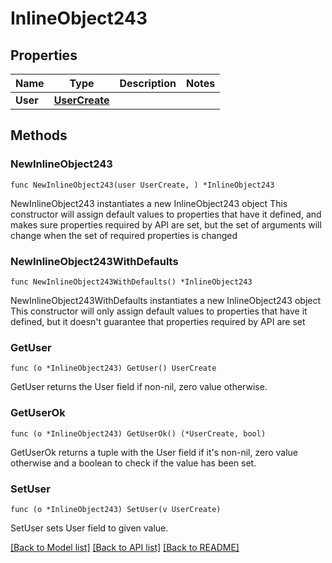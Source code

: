 # InlineObject243

## Properties

Name | Type | Description | Notes
------------ | ------------- | ------------- | -------------
**User** | [**UserCreate**](userCreate.md) |  | 

## Methods

### NewInlineObject243

`func NewInlineObject243(user UserCreate, ) *InlineObject243`

NewInlineObject243 instantiates a new InlineObject243 object
This constructor will assign default values to properties that have it defined,
and makes sure properties required by API are set, but the set of arguments
will change when the set of required properties is changed

### NewInlineObject243WithDefaults

`func NewInlineObject243WithDefaults() *InlineObject243`

NewInlineObject243WithDefaults instantiates a new InlineObject243 object
This constructor will only assign default values to properties that have it defined,
but it doesn't guarantee that properties required by API are set

### GetUser

`func (o *InlineObject243) GetUser() UserCreate`

GetUser returns the User field if non-nil, zero value otherwise.

### GetUserOk

`func (o *InlineObject243) GetUserOk() (*UserCreate, bool)`

GetUserOk returns a tuple with the User field if it's non-nil, zero value otherwise
and a boolean to check if the value has been set.

### SetUser

`func (o *InlineObject243) SetUser(v UserCreate)`

SetUser sets User field to given value.



[[Back to Model list]](../README.md#documentation-for-models) [[Back to API list]](../README.md#documentation-for-api-endpoints) [[Back to README]](../README.md)


